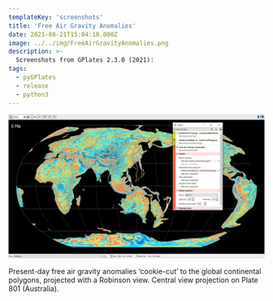 ```yaml
---
templateKey: 'screenshots'
title: 'Free Air Gravity Anomalies'
date: 2021-08-21T15:04:10.000Z
image: ../../img/FreeAirGravityAnomalies.png
description: >-
  Screenshots from GPlates 2.3.0 (2021):
tags:
  - pyGPlates
  - release
  - python3
---
```

![pygplates_doc_contents](../../img/FreeAirGravityAnomalies.png)

Present-day free air gravity anomalies ‘cookie-cut’ to the global continental polygons, projected with a Robinson view. Central view projection on Plate 801 (Australia).

